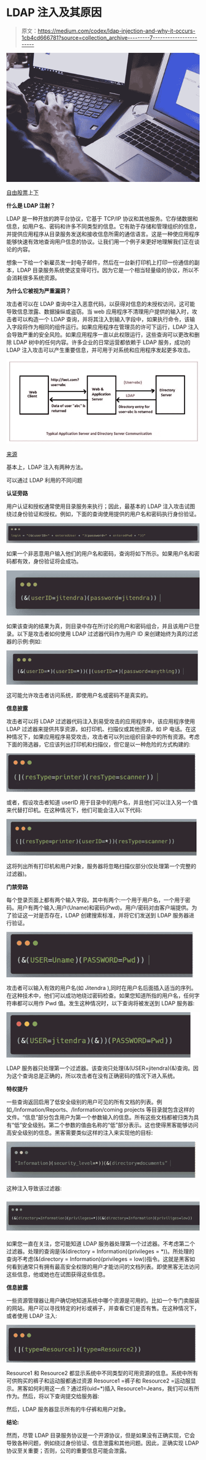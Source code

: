 # LDAP 注入及其原因

> 原文：<https://medium.com/codex/ldap-injection-and-why-it-occurs-1cb4cd666781?source=collection_archive---------7----------------------->

![](img/93bc46999490eded3d30aaa687a598e1.png)

[自由股票](https://unsplash.com/@freestocks?utm_source=unsplash&utm_medium=referral&utm_content=creditCopyText)上[下](https://unsplash.com/@freestocks?utm_source=unsplash&utm_medium=referral&utm_content=creditCopyText)

**什么是 LDAP 注射？**

LDAP 是一种开放的跨平台协议，它基于 TCP/IP 协议和其他服务。它存储数据和信息，如用户名、密码和许多不同类型的信息。它有助于存储和管理组织的信息，并提供应用程序从目录服务发送和接收信息所需的通信语言。这是一种使应用程序能够快速有效地查询用户信息的协议。让我们用一个例子来更好地理解我们正在谈论的内容。

想象一下给一个新雇员发一封电子邮件，然后在一台新打印机上打印一份通信的副本，LDAP 目录服务系统使这变得可行。因为它是一个相当轻量级的协议，所以不会消耗很多系统资源。

**为什么它被视为严重漏洞？**

攻击者可以在 LDAP 查询中注入恶意代码，以获得对信息的未授权访问，这可能导致信息泄露、数据操纵或盗窃。当 web 应用程序不清理用户提供的输入时，攻击者可以构造一个 LDAP 查询，并将其注入到输入字段中，如果执行命令，该输入字段将作为相同的组件运行。如果应用程序在管理员的许可下运行，LDAP 注入会导致严重的安全风险。如果应用程序一直以此权限运行，这些查询可以更改和删除 LDAP 树中的任何内容。许多企业的日常运营都依赖于 LDAP 服务，成功的 LDAP 注入攻击可以产生重要信息，并可用于对系统和应用程序发起更多攻击。

![](img/c40a7dbbd9c5001a399113fa3a9f2eac.png)

[来源](https://compsecurityconcepts.wordpress.com/tag/ldap-injection/)

基本上，LDAP 注入有两种方法。

可以通过 LDAP 利用的不同问题

**认证旁路**

用户认证和授权通常使用目录服务来执行；因此，最基本的 LDAP 注入攻击试图绕过身份验证和授权。例如，下面的查询使用提供的用户名和密码执行身份验证。

![](img/7aab8d2ff2c7eeee41e002b75297751e.png)

如果一个非恶意用户输入他们的用户名和密码，查询将如下所示。如果用户名和密码都有效，身份验证将会成功。

![](img/801657e033c63df9ba4c64104e336b9d.png)

如果该查询的结果为真，则目录中存在所讨论的用户和密码组合，并且该用户已登录。以下是攻击者如何使用 LDAP 过滤器代码作为用户 ID 来创建始终为真的过滤器的示例:例如:

![](img/53d4cc415559581a89d540044cec2dda.png)

这可能允许攻击者访问系统，即使用户名或密码不是真实的。

**信息披露**

攻击者可以将 LDAP 过滤器代码注入到易受攻击的应用程序中，该应用程序使用 LDAP 过滤器来提供共享资源，如打印机、扫描仪或其他资源，如 IP 电话。在这种情况下，如果应用程序易受攻击，攻击者可以列出组织目录中的所有资源。考虑下面的筛选器，它应该列出打印机和扫描仪，但它是以一种危险的方式构建的:

![](img/1e0c327a4b659659822ac5092c511eb2.png)

或者，假设攻击者知道 userID 用于目录中的用户名，并且他们可以注入另一个值来代替打印机。在这种情况下，他们可能会注入以下代码:

![](img/ed5b9c9a59e75b969acdad065c055bb5.png)

这将列出所有打印机和用户对象，服务器将忽略扫描仪部分(仅处理第一个完整的过滤器)。

**门禁旁路**

每个登录页面上都有两个输入字段。其中有两个:一个用于用户名，一个用于密码。用户有两个输入:用户(Uname)和密码(Pwd)。用户/密码对由客户端提供。为了验证这一对是否存在，LDAP 创建搜索标准，并将它们发送到 LDAP 服务器进行验证。

![](img/bc9450e63b9b70722d7fa040780ce4c6.png)

攻击者可以输入有效的用户名(如 Jitendra ),同时在用户名后面插入适当的序列。在这种技术中，他们可以成功地绕过密码检查。如果您知道所指的用户名，任何字符串都可以用作 Pwd 值。发生这种情况时，以下查询将被发送到 LDAP 服务器:

![](img/19916a2dadb533373b458a80c1b17721.png)

LDAP 服务器只处理第一个过滤器。该查询只处理(&(USER=jitendra)(&)查询。因为这个查询总是正确的，所以攻击者在没有正确密码的情况下进入系统。

**特权提升**

一些查询返回启用了低安全级别的用户可见的所有文档的列表。例如,/Information/Reports、/Information/coming projects 等目录就包含这样的文件。“信息”部分包含用户为第一个参数输入的信息。所有这些文档都被归类为具有“低”安全级别。第二个参数的值由名称的“低”部分表示。这也使得黑客能够访问高安全级别的信息。黑客需要类似这样的注入来实现他的目标:

![](img/629e531d6eed0f8c879f9cd72263ef38.png)

这种注入导致该过滤器:

![](img/263a7d3614b1ad8cf0b345357c20216e.png)

如果您一直在关注，您可能知道 LDAP 服务器处理第一个过滤器。不考虑第二个过滤器。处理的查询是(&(directory = Information)(privileges = *))。所处理的查询不考虑(&(directory = Information)(privileges = low))指令。这就是黑客如何看到通常只有拥有最高安全权限的用户才能访问的文档列表。即使黑客无法访问这些信息，他或她也在试图获得这些信息。

**信息披露**

一些资源管理器让用户确切地知道系统中哪个资源是可用的。比如一个专门卖服装的网站。用户可以寻找特定的衬衫或裤子，并查看它们是否有售。在这种情况下，或者使用 LDAP 注入:

![](img/330290febdb23077fcbf1547b7282bea.png)

Resource1 和 Resource2 都显示系统中不同类型的可用资源的信息。系统中所有可供购买的裤子和运动服都通过资源 Resource1 =裤子和 Resource2 =运动服显示。黑客如何利用这一点？通过将(uid=*)插入 Resource1=Jeans，我们可以有所作为。然后，将以下查询提交给服务器:

然后，LDAP 服务器显示所有的牛仔裤和用户对象。

**结论:**

然而，尽管 LDAP 目录服务协议是一个开源协议，但是如果没有正确实现，它会导致各种问题，例如绕过身份验证、信息泄露和其他问题。因此，正确实现 LDAP 协议至关重要；否则，公司的重要信息可能会泄露。